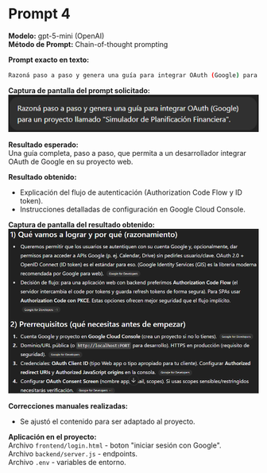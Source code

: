 # Prompt 4  

**Modelo:**  gpt-5-mini (OpenAI)  
**Método de Prompt:** Chain-of-thought prompting  

**Prompt exacto en texto:**  

``` bash
Razoná paso a paso y genera una guía para integrar OAuth (Google) para un proyecto llamado "Simulador de Planificación Financiera".
```

**Captura de pantalla del prompt solicitado:**  
![Captura del prompt](..\02-prompts\capturas\prompt-4\prompt.png)  

**Resultado esperado:**  
Una guía completa, paso a paso, que permita a un desarrollador integrar OAuth de Google en su proyecto web.  

**Resultado obtenido:**  
* Explicación del flujo de autenticación (Authorization Code Flow y ID token).  
* Instrucciones detalladas de configuración en Google Cloud Console.  

**Captura de pantalla del resultado obtenido:**  
![Captura del resultado](..\02-prompts\capturas\prompt-4\resultado.png)  

**Correcciones manuales realizadas:**
* Se ajustó el contenido para ser adaptado al proyecto.  

**Aplicación en el proyecto:**  
Archivo `frontend/login.html` - boton "iniciar sesión con Google".  
Archivo `backend/server.js`  - endpoints.  
Archivo `.env` - variables de entorno.  

